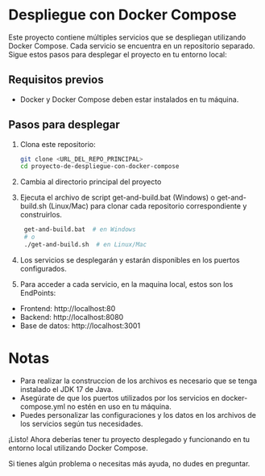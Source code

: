 # Despliegue con Docker Compose

Este proyecto contiene múltiples servicios que se despliegan utilizando Docker Compose. Cada servicio se encuentra en un repositorio separado. Sigue estos pasos para desplegar el proyecto en tu entorno local:

## Requisitos previos

- Docker y Docker Compose deben estar instalados en tu máquina.

## Pasos para desplegar

1. Clona este repositorio:

   ```sh
   git clone <URL_DEL_REPO_PRINCIPAL>
   cd proyecto-de-despliegue-con-docker-compose
   ```
2. Cambia al directorio principal del proyecto

3. Ejecuta el archivo de script get-and-build.bat (Windows) o get-and-build.sh (Linux/Mac) para clonar cada repositorio correspondiente y construirlos.

   ```sh
    get-and-build.bat  # en Windows
    # o
    ./get-and-build.sh  # en Linux/Mac
   ```
   
4. Los servicios se desplegarán y estarán disponibles en los puertos configurados.

5. Para acceder a cada servicio, en la maquina local, estos son los EndPoints:

- Frontend: http://localhost:80
- Backend: http://localhost:8080
- Base de datos: http://localhost:3001


# Notas
- Para realizar la construccion de los archivos es necesario que se tenga instalado el JDK 17 de Java.
- Asegúrate de que los puertos utilizados por los servicios en docker-compose.yml no estén en uso en tu máquina.
- Puedes personalizar las configuraciones y los datos en los archivos de los servicios según tus necesidades.


¡Listo! Ahora deberías tener tu proyecto desplegado y funcionando en tu entorno local utilizando Docker Compose.

Si tienes algún problema o necesitas más ayuda, no dudes en preguntar.




